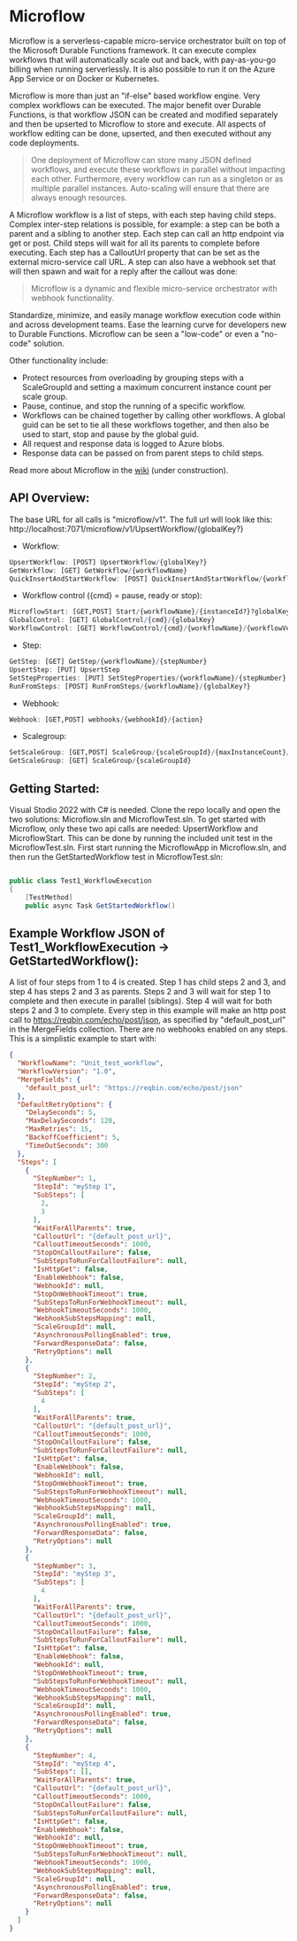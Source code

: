 # Microflow

Microflow is a serverless-capable micro-service orchestrator built on top of the Microsoft Durable Functions framework. It can execute complex workflows that will automatically scale out and back, with pay-as-you-go billing when running serverlessly. It is also possible to run it on the Azure App Service or on Docker or Kubernetes.

Microflow is more than just an "if-else" based workflow engine. Very complex workflows can be executed. The major benefit over Durable Functions, is that workflow JSON can be created and modified separately and then be upserted to Microflow to store and execute. All aspects of workflow editing can be done, upserted, and then executed without any code deployments.

> One deployment of Microflow can store many JSON defined workflows, and execute these workflows in parallel without impacting each other. Furthermore, every workflow can  run as a singleton or as multiple parallel instances. Auto-scaling will ensure that there are always enough resources.

A Microflow workflow is a list of steps, with each step having child steps. Complex inter-step relations is possible, for example: a step can be both a parent and a sibling to another step. Each step can call an http endpoint via get or post. Child steps will wait for all its parents to complete before executing. Each step has a CalloutUrl property that can be set as the external micro-service call URL. A step can also have a webhook set that will then spawn and wait for a reply after the callout was done:

> Microflow is a dynamic and flexible micro-service orchestrator with webhook functionality.

Standardize, minimize, and easily manage workflow execution code within and across development teams. Ease the learning curve for developers new to Durable Functions. Microflow can be seen a "low-code" or even a "no-code" solution.

Other functionality include:
- Protect resources from overloading by grouping steps with a ScaleGroupId and setting a maximum concurrent instance count per scale group.
- Pause, continue, and stop the running of a specific workflow.
- Workflows can be chained together by calling other workflows. A global guid can be set to tie all these workflows together, and then also be used to start, stop and pause by the global guid.
- All request and response data is logged to Azure blobs.
- Response data can be passed on from parent steps to child steps.

Read more about Microflow in the [wiki](https://github.com/andre-maree/Microflow/wiki "wiki") (under construction).

## API Overview:
The base URL for all calls is "microflow/v1". The full url will look like this: http://localhost:7071/microflow/v1/UpsertWorkflow/{globalKey?} 

- Workflow:
```r
UpsertWorkflow: [POST] UpsertWorkflow/{globalKey?}
GetWorkflow: [GET] GetWorkflow/{workflowName}
QuickInsertAndStartWorkflow: [POST] QuickInsertAndStartWorkflow/{workflowNameVersion}/{instanceId?}/{globalKey?}
```
- Workflow control ({cmd} = pause, ready or stop):
```r
MicroflowStart: [GET,POST] Start/{workflowName}/{instanceId?}?globalKey={globalKey}&loop={loop}
GlobalControl: [GET] GlobalControl/{cmd}/{globalKey}
WorkflowControl: [GET] WorkflowControl/{cmd}/{workflowName}/{workflowVersion}
```
- Step:
```r
GetStep: [GET] GetStep/{workflowName}/{stepNumber}
UpsertStep: [PUT] UpsertStep
SetStepProperties: [PUT] SetStepProperties/{workflowName}/{stepNumber}
RunFromSteps: [POST] RunFromSteps/{workflowName}/{globalKey?}
```
- Webhook:
```r
Webhook: [GET,POST] webhooks/{webhookId}/{action}
```
- Scalegroup:
```r
SetScaleGroup: [GET,POST] ScaleGroup/{scaleGroupId}/{maxInstanceCount}/{maxWaitSeconds:int?}
GetScaleGroup: [GET] ScaleGroup/{scaleGroupId}
```
## Getting Started:
Visual Stodio 2022 with C# is needed. Clone the repo locally and open the two solutions: Microflow.sln and MicroflowTest.sln. To get started with Microflow, only these two api calls are needed: UpsertWorkflow and MicroflowStart. This can be done by running the included unit test in the MicroflowTest.sln. First start running the MicroflowApp in Microflow.sln, and then run the GetStartedWorkflow test in MicroflowTest.sln:
```csharp

public class Test1_WorkflowExecution
{
    [TestMethod]
    public async Task GetStartedWorkflow()

```


## Example Workflow JSON of Test1_WorkflowExecution -> GetStartedWorkflow():

A list of four steps from 1 to 4 is created. Step 1 has child steps 2 and 3, and step 4 has steps 2 and 3 as parents. Steps 2 and 3 will wait for step 1 to complete and then execute in parallel (siblings). Step 4 will wait for both steps 2 and 3 to complete. Every step in this example will make an http post call to https://reqbin.com/echo/post/json, as specified by "default_post_url" in the MergeFields collection. There are no webhooks enabled on any steps. This is a simplistic example to start with:
```json
{
  "WorkflowName": "Unit_test_workflow",
  "WorkflowVersion": "1.0",
  "MergeFields": {
    "default_post_url": "https://reqbin.com/echo/post/json"
  },
  "DefaultRetryOptions": {
    "DelaySeconds": 5,
    "MaxDelaySeconds": 120,
    "MaxRetries": 15,
    "BackoffCoefficient": 5,
    "TimeOutSeconds": 300
  },
  "Steps": [
    {
      "StepNumber": 1,
      "StepId": "myStep 1",
      "SubSteps": [
        2,
        3
      ],
      "WaitForAllParents": true,
      "CalloutUrl": "{default_post_url}",
      "CalloutTimeoutSeconds": 1000,
      "StopOnCalloutFailure": false,
      "SubStepsToRunForCalloutFailure": null,
      "IsHttpGet": false,
      "EnableWebhook": false,
      "WebhookId": null,
      "StopOnWebhookTimeout": true,
      "SubStepsToRunForWebhookTimeout": null,
      "WebhookTimeoutSeconds": 1000,
      "WebhookSubStepsMapping": null,
      "ScaleGroupId": null,
      "AsynchronousPollingEnabled": true,
      "ForwardResponseData": false,
      "RetryOptions": null
    },
    {
      "StepNumber": 2,
      "StepId": "myStep 2",
      "SubSteps": [
        4
      ],
      "WaitForAllParents": true,
      "CalloutUrl": "{default_post_url}",
      "CalloutTimeoutSeconds": 1000,
      "StopOnCalloutFailure": false,
      "SubStepsToRunForCalloutFailure": null,
      "IsHttpGet": false,
      "EnableWebhook": false,
      "WebhookId": null,
      "StopOnWebhookTimeout": true,
      "SubStepsToRunForWebhookTimeout": null,
      "WebhookTimeoutSeconds": 1000,
      "WebhookSubStepsMapping": null,
      "ScaleGroupId": null,
      "AsynchronousPollingEnabled": true,
      "ForwardResponseData": false,
      "RetryOptions": null
    },
    {
      "StepNumber": 3,
      "StepId": "myStep 3",
      "SubSteps": [
        4
      ],
      "WaitForAllParents": true,
      "CalloutUrl": "{default_post_url}",
      "CalloutTimeoutSeconds": 1000,
      "StopOnCalloutFailure": false,
      "SubStepsToRunForCalloutFailure": null,
      "IsHttpGet": false,
      "EnableWebhook": false,
      "WebhookId": null,
      "StopOnWebhookTimeout": true,
      "SubStepsToRunForWebhookTimeout": null,
      "WebhookTimeoutSeconds": 1000,
      "WebhookSubStepsMapping": null,
      "ScaleGroupId": null,
      "AsynchronousPollingEnabled": true,
      "ForwardResponseData": false,
      "RetryOptions": null
    },
    {
      "StepNumber": 4,
      "StepId": "myStep 4",
      "SubSteps": [],
      "WaitForAllParents": true,
      "CalloutUrl": "{default_post_url}",
      "CalloutTimeoutSeconds": 1000,
      "StopOnCalloutFailure": false,
      "SubStepsToRunForCalloutFailure": null,
      "IsHttpGet": false,
      "EnableWebhook": false,
      "WebhookId": null,
      "StopOnWebhookTimeout": true,
      "SubStepsToRunForWebhookTimeout": null,
      "WebhookTimeoutSeconds": 1000,
      "WebhookSubStepsMapping": null,
      "ScaleGroupId": null,
      "AsynchronousPollingEnabled": true,
      "ForwardResponseData": false,
      "RetryOptions": null
    }
  ]
}
```
